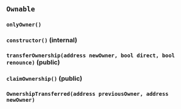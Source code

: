 ## `Ownable`





### `onlyOwner()`






### `constructor()` (internal)





### `transferOwnership(address newOwner, bool direct, bool renounce)` (public)





### `claimOwnership()` (public)






### `OwnershipTransferred(address previousOwner, address newOwner)`







